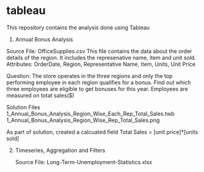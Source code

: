# tableau
This repository contains the analysis done using Tableau

1. Annual Bonus Analysis

  Source File: OfficeSupplies.csv
  This file contains the data about the order details of the region. It includes the represenative name, item and unit sold.
  Attributes: OrderDate,	Region,	Representative Name,	Item,	Units,	Unit Price

  Question: The store operates in the three regions and only the top performing employee in each region qualifies for a bonus. Find out which three employees are eligible to get bonuses for this year. Employees are measured on totat sales($)

  Solution Files
  1_Annual_Bonus_Analysis_Region_Wise_Each_Rep_Total_Sales.twb	
  1_Annual_Bonus_Analysis_Region_Wise_Rep_Total_Sales.png

  As part of solution, created a calcuated field Total Sales = [unit price]*[units sold]

2. Timeseries, Aggregation and Filters

   Source File: Long-Term-Unemployment-Statistics.xlsx
